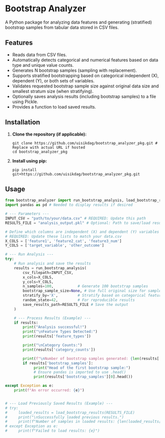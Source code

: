 # Bootstrap Analyzer

A Python package for analyzing data features and generating (stratified) bootstrap samples from tabular data stored in CSV files.

## Features

* Reads data from CSV files.
* Automatically detects categorical and numerical features based on data type and unique value counts.
* Generates N bootstrap samples (sampling with replacement).
* Supports stratified bootstrapping based on categorical independent (X), dependent (Y), or both sets of variables.
* Validates requested bootstrap sample size against original data size and smallest stratum size (when stratifying).
* Optionally saves analysis results (including bootstrap samples) to a file using Pickle.
* Provides a function to load saved results.

## Installation

1.  **Clone the repository (if applicable):**
    ```
    git clone https://github.com/uisikdag/bootstrap_analyzer_pkg.git # Replace with actual URL if hosted
    cd bootstrap_analyzer_pkg
    ```

2.  **Install using pip:**
    ```
    pip install git+https://github.com/uisikdag/bootstrap_analyzer_pkg.git
    ```


## Usage

```python
from bootstrap_analyzer import run_bootstrap_analysis, load_bootstrap_results
import pandas as pd # Needed to display results if desired

# --- Parameters ---
INPUT_CSV = "path/to/your/data.csv" # REQUIRED: Update this path
RESULTS_FILE = "analysis_output.pkl" # Optional: Path to save/load results

# Define which columns are independent (X) and dependent (Y) variables
# REQUIRED: Update these lists to match your data.csv
X_COLS = ['feature1', 'feature2_cat', 'feature3_num']
Y_COLS = ['target_variable', 'other_outcome']

# --- Run Analysis ---
try:
    # Run analysis and save the results
    results = run_bootstrap_analysis(
        csv_filepath=INPUT_CSV,
        x_cols=X_COLS,
        y_cols=Y_COLS,
        n_samples=100,           # Generate 100 bootstrap samples
        bootstrap_sample_size=None, # Use full original size for samples
        stratify_by='X',         # Stratify based on categorical features in X_COLS
        random_state=42,         # For reproducible results
        save_results_path=RESULTS_FILE # Save the output
    )

    # --- Process Results (Example) ---
    if results:
        print("Analysis successful!")
        print("\nFeature Types Detected:")
        print(results['feature_types'])

        print("\nCategory Counts:")
        print(results['category_counts'])

        print(f"\nNumber of bootstrap samples generated: {len(results['bootstrap_samples'])}")
        if results['bootstrap_samples']:
             print("Head of the first bootstrap sample:")
             # Ensure pandas is imported to use .head()
             print(results['bootstrap_samples'][0].head())

except Exception as e:
    print(f"An error occurred: {e}")


# --- Load Previously Saved Results (Example) ---
# try:
#     loaded_results = load_bootstrap_results(RESULTS_FILE)
#     print("\nSuccessfully loaded previous results.")
#     print(f"Number of samples in loaded results: {len(loaded_results['bootstrap_samples'])}")
# except Exception as e:
#     print(f"Failed to load results: {e}")

